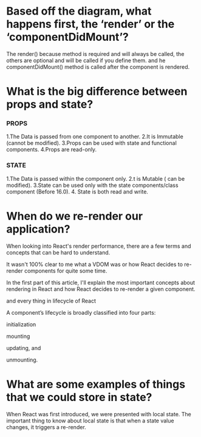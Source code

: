
# Based off the diagram, what happens first, the ‘render’ or the ‘componentDidMount’?
 The render() because method is required and will always be called, the others are optional and will be called if you define them.
 and he componentDidMount() method is called after the component is rendered.
 
 # What is the big difference between props and state?
 
 ### PROPS
 1.The Data is passed from one component to another.
 2.It is Immutable (cannot be modified).
 3.Props can be used with state and functional components.
 4.Props are read-only.
 
 ### STATE
 1.The Data is passed within the component only.
 2.t is Mutable ( can be modified).
 3.State can be used only with the state components/class component (Before 16.0).
 4.	State is both read and write.



# When do we re-render our application?

When looking into React's render performance, there are a few terms and concepts that can be hard to understand.

It wasn't 100% clear to me what a VDOM was or how React decides to re-render components for quite some time.

In the first part of this article, I'll explain the most important concepts about rendering in React and how React decides to re-render a given component.


and every thing in lifecycle of React

A component’s lifecycle is broadly classified into four parts:

initialization 

mounting

updating, and

unmounting.

# What are some examples of things that we could store in state?

When React was first introduced, we were presented with local state. The important thing to know about local 
state is that when a state value changes, it triggers a re-render.


